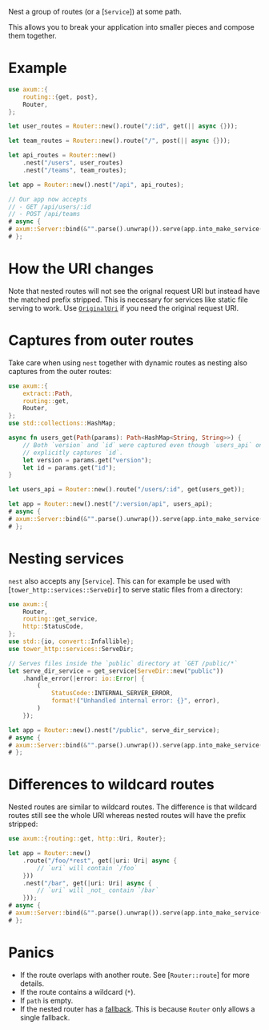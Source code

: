 Nest a group of routes (or a [`Service`]) at some path.

This allows you to break your application into smaller pieces and compose
them together.

# Example

```rust
use axum::{
    routing::{get, post},
    Router,
};

let user_routes = Router::new().route("/:id", get(|| async {}));

let team_routes = Router::new().route("/", post(|| async {}));

let api_routes = Router::new()
    .nest("/users", user_routes)
    .nest("/teams", team_routes);

let app = Router::new().nest("/api", api_routes);

// Our app now accepts
// - GET /api/users/:id
// - POST /api/teams
# async {
# axum::Server::bind(&"".parse().unwrap()).serve(app.into_make_service()).await.unwrap();
# };
```

# How the URI changes

Note that nested routes will not see the orignal request URI but instead
have the matched prefix stripped. This is necessary for services like static
file serving to work. Use [`OriginalUri`] if you need the original request
URI.

# Captures from outer routes

Take care when using `nest` together with dynamic routes as nesting also
captures from the outer routes:

```rust
use axum::{
    extract::Path,
    routing::get,
    Router,
};
use std::collections::HashMap;

async fn users_get(Path(params): Path<HashMap<String, String>>) {
    // Both `version` and `id` were captured even though `users_api` only
    // explicitly captures `id`.
    let version = params.get("version");
    let id = params.get("id");
}

let users_api = Router::new().route("/users/:id", get(users_get));

let app = Router::new().nest("/:version/api", users_api);
# async {
# axum::Server::bind(&"".parse().unwrap()).serve(app.into_make_service()).await.unwrap();
# };
```

# Nesting services

`nest` also accepts any [`Service`]. This can for example be used with
[`tower_http::services::ServeDir`] to serve static files from a directory:

```rust
use axum::{
    Router,
    routing::get_service,
    http::StatusCode,
};
use std::{io, convert::Infallible};
use tower_http::services::ServeDir;

// Serves files inside the `public` directory at `GET /public/*`
let serve_dir_service = get_service(ServeDir::new("public"))
    .handle_error(|error: io::Error| {
        (
            StatusCode::INTERNAL_SERVER_ERROR,
            format!("Unhandled internal error: {}", error),
        )
    });

let app = Router::new().nest("/public", serve_dir_service);
# async {
# axum::Server::bind(&"".parse().unwrap()).serve(app.into_make_service()).await.unwrap();
# };
```

# Differences to wildcard routes

Nested routes are similar to wildcard routes. The difference is that
wildcard routes still see the whole URI whereas nested routes will have
the prefix stripped:

```rust
use axum::{routing::get, http::Uri, Router};

let app = Router::new()
    .route("/foo/*rest", get(|uri: Uri| async {
        // `uri` will contain `/foo`
    }))
    .nest("/bar", get(|uri: Uri| async {
        // `uri` will _not_ contain `/bar`
    }));
# async {
# axum::Server::bind(&"".parse().unwrap()).serve(app.into_make_service()).await.unwrap();
# };
```

# Panics

- If the route overlaps with another route. See [`Router::route`]
for more details.
- If the route contains a wildcard (`*`).
- If `path` is empty.
- If the nested router has a [fallback](Router::fallback). This is because
  `Router` only allows a single fallback.

[`OriginalUri`]: crate::extract::OriginalUri
